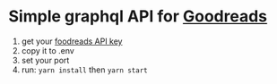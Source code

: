 # Simple graphql API for [Goodreads](https://www.goodreads.com)

1. get your [foodreads API key](https://www.goodreads.com/api/keys)
2. copy it to .env
3. set your port
4. run:  `yarn install` then `yarn start`